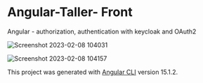 # Angular-Taller- Front

Angular - authorization, authentication with keycloak and OAuth2

![Screenshot 2023-02-08 104031](https://user-images.githubusercontent.com/88306247/217581076-24b5e997-299e-4a79-843d-a82ab369d486.jpg)

![Screenshot 2023-02-08 104157](https://user-images.githubusercontent.com/88306247/217581122-f40e045a-896e-49b5-949c-756c98fe8fa1.jpg)

This project was generated with [Angular CLI](https://github.com/angular/angular-cli) version 15.1.2.
